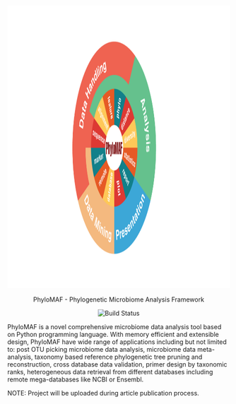 <p align="center">
    <img src="https://raw.githubusercontent.com/mmtechslv/PhyloMAF/master/logo.png?token=AI5GEEUPZJWXRVI233DEVUTA3D3HI" width="1280" height="640">
</p>
<p align="center">
    PhyloMAF - Phylogenetic Microbiome Analysis Framework
</p>
<p align="center">
    <img src="https://travis-ci.com/mmtechslv/PhyloMAF.svg?token=sBXDx4EANVBbNzh5fzox&branch=master" alt="Build Status">
</p>
<p>
    PhyloMAF is a novel comprehensive microbiome data analysis tool based on Python programming language. With memory efficient and extensible design, PhyloMAF have wide range of applications including but not limited to: post OTU picking microbiome data analysis, microbiome data meta-analysis, taxonomy based reference phylogenetic tree pruning and reconstruction, cross database data validation, primer design by taxonomic ranks, heterogeneous data retrieval from different databases including remote mega-databases like NCBI or Ensembl.
</p>

NOTE: Project will be uploaded during article publication process.

